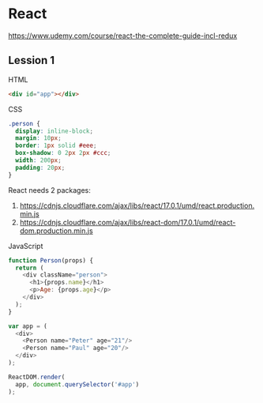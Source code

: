 # React

https://www.udemy.com/course/react-the-complete-guide-incl-redux

## Lession 1

HTML
~~~html
<div id="app"></div>
~~~

CSS
~~~css
.person {
  display: inline-block;
  margin: 10px;
  border: 1px solid #eee;
  box-shadow: 0 2px 2px #ccc;
  width: 200px;
  padding: 20px;
}
~~~

React needs 2 packages:

1. https://cdnjs.cloudflare.com/ajax/libs/react/17.0.1/umd/react.production.min.js
2. https://cdnjs.cloudflare.com/ajax/libs/react-dom/17.0.1/umd/react-dom.production.min.js

JavaScript
~~~js
function Person(props) {
  return (
    <div className="person">
      <h1>{props.name}</h1>
      <p>Age: {props.age}</p>
    </div>
  );
}

var app = (
  <div>
    <Person name="Peter" age="21"/>
    <Person name="Paul" age="20"/>
  </div>
);

ReactDOM.render(
  app, document.querySelector('#app')
);
~~~

